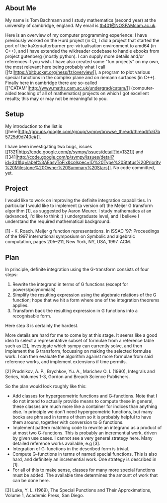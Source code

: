 ## About Me

My name is Tom Bachmann and I study mathematics (second year) at the
university of cambridge, england. My email is tb401@NOSPAMcam.ac.uk.

Here is an overview of my computer
programming experience: I have previously worked on the Hurd project
(in C), I did a project that started the port of the kaXen/afterburner
pre-virtualisation environment to amd64 (in C++), and I have extended
the wikireader codebase to handle ebooks from project gutenberg
(mostly python). I can supply more details and/or references if you
wish. I have also created some "fun projects" on my own, the most
relevant here being probably what I call [[fz|https://bitbucket.org/ness/fz/overview]], a program to plot
various special functions in the complex plane and on riemann surfaces
(in C++). Finally here in cambridge there are so-called [["CATAM"|http://www.maths.cam.ac.uk/undergrad/catam/]]
(computer-aided teaching of all of mathematics) projects on which I
got excellent results; this may or may not be meaningful to you.

## Setup
My introduction to the list is [[here|http://groups.google.com/group/sympy/browse_thread/thread/fc67b5725d9d740e#]].

I have been investigating two bugs, issues [[1321|http://code.google.com/p/sympy/issues/detail?id=1321]] and [[341|http://code.google.com/p/sympy/issues/detail?id=341&q=label%3AEasyToFix&colspec=ID%20Type%20Status%20Priority%20Milestone%20Owner%20Summary%20Stars]]. No code committed, yet.

## Project
I would like to work on improving the definite integration capabilities. In particular I would like to implement (a version of) the Meijer G transform algorithm [1], as suggested by Aaron Meurer. I study mathematics at an (advanced, I'd like to think :) ) undergraduate level, and I believe I understand the required mathematical background.

[1] - K. Roach. Meijer g function representations. In ISSAC ’97: Proceedings of the 1997 international symposium on Symbolic and algebraic computation, pages 205–211, New York, NY, USA, 1997. ACM.

## Plan
In principle, definite integration using the G-transform consists of four steps:

1. Rewrite the integrand in terms of G functions (except for powers/polynomials)
2. Simplify the resulting expression using the algebraic relations of the G function; hope that we hit a form where one of the integration theorems applies.
3. Transform back the resulting expression in G functions into a recognisable form.

Here step 3 is certainly the hardest.

More details are hard for me to come by at this stage. It seems like a good idea to select a representative subset of formulae from a reference table such as [2], investigate which sympy can currently solve, and then implement the G transform, focussing on making the selected formulae work. I can then evaluate the algorithm against more formulae from said reference works, and implement extensions if time permits.

[2] Prudnikov, A. P., Brychkov, Yu. A., Marichev O. I. (1990), Integrals and Series, Volumes 1-3, Gordon and Breach Science Publishers.

So the plan would look roughly like this:

* Add classes for hypergeometric functions and G-functions.
  Note that I do not intend to actually provide means to compute these in general, these classes are much more like a container for indices than anything else. In principle we don't need hypergeometric functions, but many books are phrased in terms of them so it is probably helpful to have them around, together with conversion to G functions.
* Implement pattern matching code to rewrite an integrand as a product of at most two G-functions.
  This is probably an incremential work, driven by given use cases. I cannot see a very general strategy here. Many detailed reference works available, e.g [3].
* Integration of G-functions in the described form is trivial.
* Compute G-functions in terms of named special functions.
  This is also hard, and definitely an incremential work. One strategy is described in [1].
* For all of this to make sense, classes for many more special functions must be added. The available time determines the amount of work that can be done here.

[3] Luke, Y. L. (1969), The Special Punctions and Their  Approximations, Volume 1, Academic Press, San Diego.